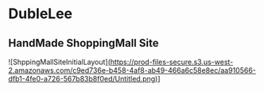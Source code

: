 # DubleLee
## HandMade ShoppingMall Site
![ShppingMallSiteInitialLayout][(https://prod-files-secure.s3.us-west-2.amazonaws.com/c9ed736e-b458-4af8-ab49-466a6c58e8ec/aa910566-dfb1-4fe0-a726-567b83b8f0ed/Untitled.png)](https://www.notion.so/665c8e9459d44539a6ad613b4e1e0218?pvs=4#d50b29026b714715ab250b1eed4be4a7)]
